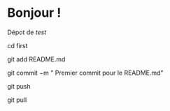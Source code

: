 # Bonjour !

Dépot de *test*

cd first

git add README.md

git commit −m " Premier commit pour le README.md"

git push

git pull
